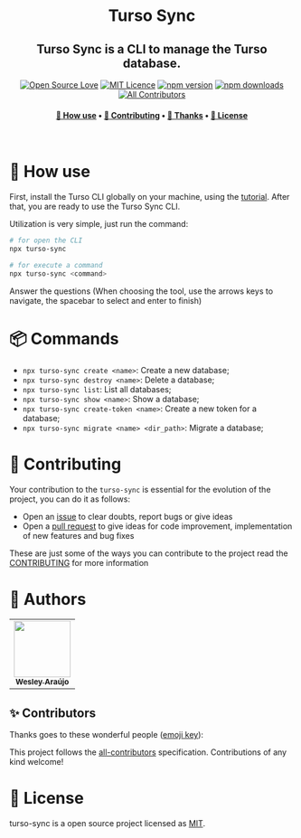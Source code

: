 <h1 align="center" title="Vite Helper">
  Turso Sync
</h1>

<h2 align="center">Turso Sync is a CLI to manage the Turso database.</h2>

<div align="center">

[![Open Source Love](https://badges.frapsoft.com/os/v2/open-source.png?v=103)](https://github.com/ellerbrock/open-source-badges/)
[![MIT Licence](https://badges.frapsoft.com/os/mit/mit.png?v=103)](https://opensource.org/licenses/mit-license.php)
[![npm version](https://img.shields.io/npm/v/turso-sync.svg?style=flat-square)](https://www.npmjs.com/package/turso-sync)
[![npm downloads](https://img.shields.io/npm/dm/turso-sync.svg?style=flat-square)](http://npm-stat.com/charts.html?package=cz-conventional-changelog&from=2015-08-01) <!-- ALL-CONTRIBUTORS-BADGE:START - Do not remove or modify this section --> [![All Contributors](https://img.shields.io/badge/all_contributors-1-green.svg?style=flat-square)](#contributors-) <!-- ALL-CONTRIBUTORS-BADGE:END -->

</div>

<h4 align="center">
 <a href="#-how-use">🚀 How use</a> •
 <a href="#-contributing">📝 Contributing</a> •
 <a href="#-thanks">🧑 Thanks</a> •
 <a href="#-license">📄 License</a>
</h4>

<br>

# 🚀 How use

First, install the Turso CLI globally on your machine, using the [tutorial](https://docs.turso.tech/cli/introduction). After that, you are ready to use the Turso Sync CLI.

Utilization is very simple, just run the command:

```bash
# for open the CLI
npx turso-sync

# for execute a command
npx turso-sync <command>
```

Answer the questions (When choosing the tool, use the arrows keys to navigate, the spacebar to select and enter to finish)

# 📦 Commands

- `npx turso-sync create <name>`: Create a new database;
- `npx turso-sync destroy <name>`: Delete a database;
- `npx turso-sync list`: List all databases;
- `npx turso-sync show <name>`: Show a database;
- `npx turso-sync create-token <name>`: Create a new token for a database;
- `npx turso-sync migrate <name> <dir_path>`: Migrate a database;

# 📝 Contributing

Your contribution to the `turso-sync` is essential for the evolution of the project, you can do it as follows:

- Open an [issue](https://github.com/wesleyara/turso-sync/issues) to clear doubts, report bugs or give ideas
- Open a [pull request](https://github.com/wesleyara/turso-sync/pulls) to give ideas for code improvement, implementation of new features and bug fixes

These are just some of the ways you can contribute to the project read the [CONTRIBUTING](https://github.com/wesleyara/turso-sync/blob/main/.github/CONTRIBUTING.md) for more information

# 🧑 Authors

<table>
  <tr>
    <td align="center"><a href="https://wesleyaraujo.dev/"><img src="https://avatars.githubusercontent.com/u/89321125?v=4?s=100" width="100px;" alt=""/><br /><sub><b>Wesley Araújo</b></sub></a><br /></td>
  </tr>
</table>

## ✨ Contributors

Thanks goes to these wonderful people ([emoji key](https://allcontributors.org/docs/en/emoji-key)):

<!-- ALL-CONTRIBUTORS-LIST:START - Do not remove or modify this section -->
<!-- prettier-ignore-start -->
<!-- markdownlint-disable -->
<!-- markdownlint-restore -->
<!-- prettier-ignore-end -->

<!-- ALL-CONTRIBUTORS-LIST:END -->

This project follows the [all-contributors](https://github.com/all-contributors/all-contributors) specification. Contributions of any kind welcome!

# 📄 License

turso-sync is a open source project licensed as [MIT](LICENSE).